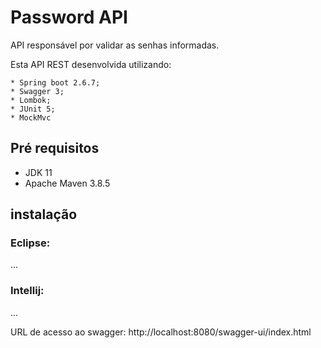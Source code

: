 # Password API

API responsável por validar as senhas informadas.

Esta API REST desenvolvida utilizando:

    * Spring boot 2.6.7;
    * Swagger 3;
    * Lombok;
    * JUnit 5; 
    * MockMvc

## Pré requisitos

* JDK 11
* Apache Maven 3.8.5

## instalação

### Eclipse:

...

### Intellij:

...

URL de acesso ao swagger: http://localhost:8080/swagger-ui/index.html